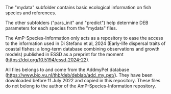 The "mydata" subfolder contains basic ecological information on fish species and references.

The other subfolders ("pars_init" and "predict") help determine DEB parameters for each species from the "mydata" files.

The AmP-Species-Information only acts as a repository to ease the access to the information used in Di Stefano et al, 2024 (Early-life dispersal traits of coastal fishes: a long-term database combining observations and growth models) published in ESSD as a preprint for the moment (https://doi.org/10.5194/essd-2024-22).

All files belongs to and come from the AddmyPet database (https://www.bio.vu.nl/thb/deb/deblab/add_my_pet/). They have been downloaded before 11 July 2022 and copied in this repository. These files do not belong to the author of the AmP-Species-Information repository.
